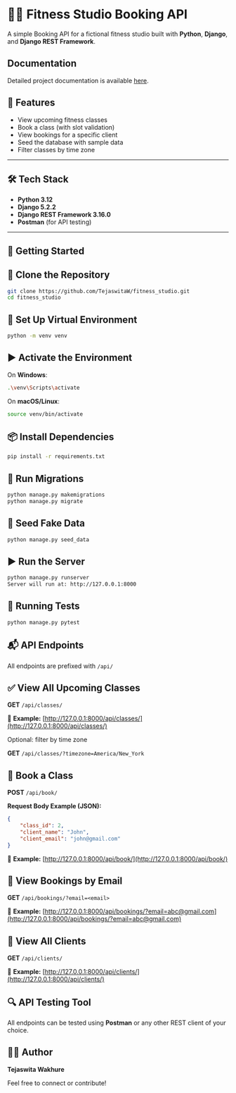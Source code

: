 # 🏋️‍♀️ Fitness Studio Booking API

A simple Booking API for a fictional fitness studio built with **Python**, **Django**, and **Django REST Framework**.

## Documentation

Detailed project documentation is available [here](https://tejaswitaw.github.io/fitness_studio/).


## 🚀 Features

- View upcoming fitness classes
- Book a class (with slot validation)
- View bookings for a specific client
- Seed the database with sample data
- Filter classes by time zone

---

## 🛠️ Tech Stack

- **Python 3.12**
- **Django 5.2.2**
- **Django REST Framework 3.16.0**
- **Postman** (for API testing)

---
## 📂 Getting Started

## 🔁 Clone the Repository

```bash
git clone https://github.com/TejaswitaW/fitness_studio.git
cd fitness_studio
```

## 🧱 Set Up Virtual Environment

```bash
python -m venv venv
```

## ▶️ Activate the Environment


On **Windows**:
```bash
.\venv\Scripts\activate
```

On **macOS/Linux**:
```bash
source venv/bin/activate
```

## 📦 Install Dependencies

```bash
pip install -r requirements.txt
```

## 🔄 Run Migrations

```bash
python manage.py makemigrations
python manage.py migrate
```

## 🌱 Seed Fake Data

```bash
python manage.py seed_data
```

## ▶️ Run the Server

```bash
python manage.py runserver
Server will run at: http://127.0.0.1:8000
```
## 🧪 Running Tests

```bash
python manage.py pytest
```


## 📬 API Endpoints

All endpoints are prefixed with `/api/`

## ✅ View All Upcoming Classes

**GET** `/api/classes/`  

🔗 **Example:** [http://127.0.0.1:8000/api/classes/](http://127.0.0.1:8000/api/classes/)

Optional: filter by time zone 

**GET** `/api/classes/?timezone=America/New_York`

## 📝 Book a Class

**POST** `/api/book/`

**Request Body Example (JSON):**

```json
{
    "class_id": 2,
    "client_name": "John",
    "client_email": "john@gmail.com"
}
```
🔗 **Example:** [http://127.0.0.1:8000/api/book/](http://127.0.0.1:8000/api/book/)

## 📒 View Bookings by Email

**GET** `/api/bookings/?email=<email>`

🔗 **Example:** [http://127.0.0.1:8000/api/bookings/?email=abc@gmail.com](http://127.0.0.1:8000/api/bookings/?email=abc@gmail.com)



## 👥 View All Clients

**GET** `/api/clients/`

🔗 **Example:** [http://127.0.0.1:8000/api/clients/](http://127.0.0.1:8000/api/clients/)

## 🔍 API Testing Tool

All endpoints can be tested using **Postman** or any other REST client of your choice.



## 👩‍💻 Author

**Tejaswita Wakhure**  

Feel free to connect or contribute!
